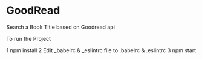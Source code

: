 # GoodRead
Search a Book Title based on Goodread api

To run the Project 

1 npm install
2 Edit _babelrc & _eslintrc file to .babelrc & .eslintrc 
3 npm start
